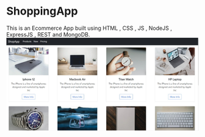 # ShoppingApp
This is an Ecommerce App built using HTML , CSS , JS , NodeJS , ExpressJS , REST and MongoDB.
![](https://github.com/avinashmallik62/ShoppingApp/blob/master/shoppingApp.jpeg)
